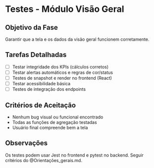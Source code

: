 # Testes - Módulo Visão Geral

## Objetivo da Fase

Garantir que a tela e os dados da visão geral funcionem corretamente.

## Tarefas Detalhadas

- [ ] Testar integridade dos KPIs (cálculos corretos)
- [ ] Testar alertas automáticos e regras de cor/status
- [ ] Testes de snapshot e render no frontend (React)
- [ ] Testar acessibilidade básica
- [ ] Testes de integração dos endpoints

## Critérios de Aceitação

- Nenhum bug visual ou funcional encontrado
- Todas as funções de agregação testadas
- Usuário final compreende bem a tela

## Observações

Os testes podem usar Jest no frontend e pytest no backend. Seguir critérios do @Orientações_gerais.md.